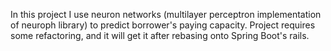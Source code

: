 In this project I use neuron networks (multilayer perceptron implementation of neuroph library) to predict borrower's paying capacity. Project requires some refactoring, and it will get it after rebasing onto Spring Boot's rails.
